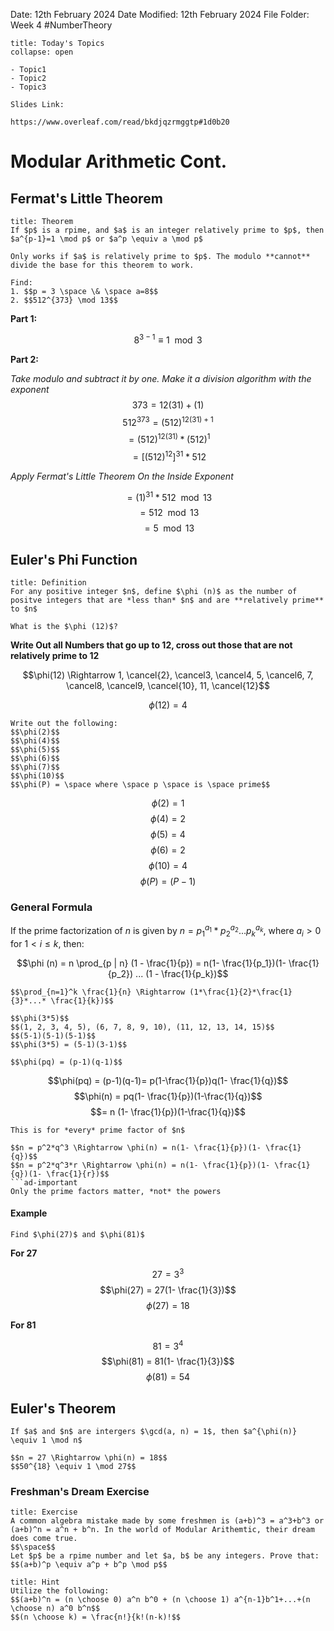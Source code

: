 Date: 12th February 2024
Date Modified: 12th February 2024
File Folder: Week 4
#NumberTheory

```ad-abstract
title: Today's Topics
collapse: open

- Topic1
- Topic2
- Topic3

```

```ad-important
Slides Link:

https://www.overleaf.com/read/bkdjqzrmggtp#1d0b20
```

# Modular Arithmetic Cont.

## Fermat's Little Theorem

```ad-summary
title: Theorem
If $p$ is a rpime, and $a$ is an integer relatively prime to $p$, then $a^{p-1}=1 \mod p$ or $a^p \equiv a \mod p$
```

```ad-warning
Only works if $a$ is relatively prime to $p$. The modulo **cannot** divide the base for this theorem to work.
```

```ad-example
Find:
1. $$p = 3 \space \& \space a=8$$
2. $$512^{373} \mod 13$$
```

**Part 1:**

$$8^{3-1} \equiv 1 \mod 3$$

**Part 2:**

*Take modulo and subtract it by one. Make it a division algorithm with the exponent*
$$373 = 12(31)+(1)$$
$$512^{373} = (512)^{12(31)+1}$$
$$=(512)^{12(31)}*(512)^1$$
$$= [(512)^{12}]^{31}*512$$

*Apply Fermat's Little Theorem On the Inside Exponent*

$$= (1)^{31}*512 \mod 13$$
$$=512 \mod 13$$
$$= 5 \mod 13$$

## Euler's Phi Function

```ad-summary
title: Definition
For any positive integer $n$, define $\phi (n)$ as the number of positve integers that are *less than* $n$ and are **relatively prime** to $n$
```

```ad-example
What is the $\phi (12)$?
```

**Write Out all Numbers that go up to 12, cross out those that are not relatively prime to 12**

$$\phi(12) \Rightarrow 1, \cancel{2}, \cancel3, \cancel4, 5, \cancel6, 7, \cancel8, \cancel9, \cancel{10}, 11, \cancel{12}$$

$$\phi (12) = 4$$

```ad-question
Write out the following:
$$\phi(2)$$
$$\phi(4)$$
$$\phi(5)$$
$$\phi(6)$$
$$\phi(7)$$
$$\phi(10)$$
$$\phi(P) = \space where \space p \space is \space prime$$
```

$$\phi(2) = 1$$
$$\phi(4) = 2$$
$$\phi(5) = 4$$
$$\phi(6) = 2$$
$$\phi(10) = 4$$
$$\phi(P) = (P-1)$$
### General Formula

If the prime factorization of $n$ is given by $n = p_1^{a_1}*p_2^{a_2}...p_k^{a_k}$, where $a_i > 0$ for $1 < i \le k$, then:

$$\phi (n) = n \prod_{p | n} (1 - \frac{1}{p}) = n(1- \frac{1}{p_1})(1- \frac{1}{p_2}) ... (1 - \frac{1}{p_k})$$

```ad-note
$$\prod_{n=1}^k \frac{1}{n} \Rightarrow (1*\frac{1}{2}*\frac{1}{3}*...* \frac{1}{k})$$
```

```ad-example
$$\phi(3*5)$$
$$(1, 2, 3, 4, 5), (6, 7, 8, 9, 10), (11, 12, 13, 14, 15)$$
$$(5-1)(5-1)(5-1)$$
$$\phi(3*5) = (5-1)(3-1)$$
```

```ad-important
$$\phi(pq) = (p-1)(q-1)$$
```

$$\phi(pq) = (p-1)(q-1)= p(1-\frac{1}{p})q(1- \frac{1}{q})$$
$$\phi(n) = pq(1- \frac{1}{p})(1-\frac{1}{q})$$
$$= n (1- \frac{1}{p})(1-\frac{1}{q})$$

```ad-note
This is for *every* prime factor of $n$
```

```ad-example
$$n = p^2*q^3 \Rightarrow \phi(n) = n(1- \frac{1}{p})(1- \frac{1}{q})$$
$$n = p^2*q^3*r \Rightarrow \phi(n) = n(1- \frac{1}{p})(1- \frac{1}{q})(1- \frac{1}{r})$$
```ad-important
Only the prime factors matter, *not* the powers
```

#### Example

```ad-question
Find $\phi(27)$ and $\phi(81)$
```

**For 27**

$$27 = 3^3$$
$$\phi(27) = 27(1- \frac{1}{3})$$
$$\phi(27) = 18$$

**For 81**

$$81 = 3^4$$
$$\phi(81) = 81(1- \frac{1}{3})$$
$$\phi(81) = 54$$

## Euler's Theorem

```ad-summary
If $a$ and $n$ are intergers $\gcd(a, n) = 1$, then $a^{\phi(n)} \equiv 1 \mod n$
```

```ad-example
$$n = 27 \Rightarrow \phi(n) = 18$$
$$50^{18} \equiv 1 \mod 27$$
```

### Freshman's Dream Exercise

```ad-question
title: Exercise
A common algebra mistake made by some freshmen is (a+b)^3 = a^3+b^3 or (a+b)^n = a^n + b^n. In the world of Modular Arithemtic, their dream does come true.
$$\space$$
Let $p$ be a rpime number and let $a, b$ be any integers. Prove that:
$$(a+b)^p \equiv a^p + b^p \mod p$$
```

```ad-note
title: Hint
Utilize the following:
$$(a+b)^n = (n \choose 0) a^n b^0 + (n \choose 1) a^{n-1}b^1+...+(n \choose n) a^0 b^n$$
$$(n \choose k) = \frac{n!}{k!(n-k)!$$
```




